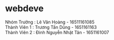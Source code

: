 # webdeve
Nhóm Trưởng : Lê Văn Hoàng - 16511161085 </br>
Thành Viên 1 : Trương Tấn Dũng - 1651161163</br>
Thành Viên 2 : Đinh Nguyễn Nhật Tân - 1651161007</br>
